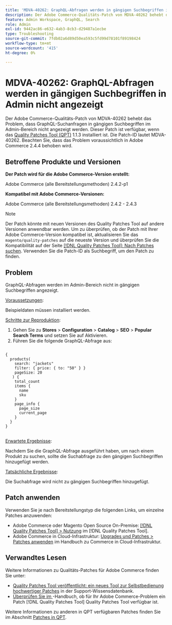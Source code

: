 ```yaml
---
title: 'MDVA-40262: GraphQL-Abfragen werden in gängigen Suchbegriffen in Admin nicht angezeigt'
description: Der Adobe Commerce-Qualitäts-Patch von MDVA-40262 behebt das Problem, dass GraphQL-Suchanfragen in gängigen Suchbegriffen im Admin-Bereich nicht angezeigt werden. Dieser Patch ist verfügbar, wenn das [Quality Patches Tool (QPT)](https://experienceleague.adobe.com/en/docs/commerce-operations/tools/quality-patches-tool/quality-patches-tool-to-self-serve-quality-patches) 1.1.3 installiert ist. Die Patch-ID lautet MDVA-40262. Beachten Sie, dass das Problem voraussichtlich in Adobe Commerce 2.4.4 behoben wird.
feature: Admin Workspace, GraphQL, Search
role: Admin
exl-id: 9442ac86-e632-4ab3-8cb3-d29487a1ecbe
type: Troubleshooting
source-git-commit: 7fdb02a6d89d50ea593c5fd99d78101f89198424
workflow-type: tm+mt
source-wordcount: '415'
ht-degree: 0%

---
```


# MDVA-40262: GraphQL-Abfragen werden in gängigen Suchbegriffen in Admin nicht angezeigt

Der Adobe Commerce-Qualitäts-Patch von MDVA-40262 behebt das Problem, dass GraphQL-Suchanfragen in gängigen Suchbegriffen im Admin-Bereich nicht angezeigt werden. Dieser Patch ist verfügbar, wenn das [Quality Patches Tool (QPT)](https://experienceleague.adobe.com/en/docs/commerce-operations/tools/quality-patches-tool/quality-patches-tool-to-self-serve-quality-patches) 1.1.3 installiert ist. Die Patch-ID lautet MDVA-40262. Beachten Sie, dass das Problem voraussichtlich in Adobe Commerce 2.4.4 behoben wird.

## Betroffene Produkte und Versionen

**Der Patch wird für die Adobe Commerce-Version erstellt:**

Adobe Commerce (alle Bereitstellungsmethoden) 2.4.2-p1

**Kompatibel mit Adobe Commerce-Versionen:**

Adobe Commerce (alle Bereitstellungsmethoden) 2.4.2 - 2.4.3

>[!NOTE]
>
>Der Patch könnte mit neuen Versionen des Quality Patches Tool auf andere Versionen anwendbar werden. Um zu überprüfen, ob der Patch mit Ihrer Adobe Commerce-Version kompatibel ist, aktualisieren Sie das `magento/quality-patches` auf die neueste Version und überprüfen Sie die Kompatibilität auf der Seite [[!DNL Quality Patches Tool]: Nach Patches suchen](https://experienceleague.adobe.com/en/docs/commerce-operations/tools/quality-patches-tool/quality-patches-tool-to-self-serve-quality-patches). Verwenden Sie die Patch-ID als Suchbegriff, um den Patch zu finden.

## Problem

GraphQL-Abfragen werden im Admin-Bereich nicht in gängigen Suchbegriffen angezeigt.

<u>Voraussetzungen</u>:

Beispieldaten müssen installiert werden.

<u>Schritte zur Reproduktion</u>:

1. Gehen Sie zu **Stores** > **Configuration** > **Catalog** > **SEO** > **Popular Search Terms** und setzen Sie auf Aktivieren.
1. Führen Sie die folgende GraphQL-Abfrage aus:

<pre>
<code class="language-graphql">
&lbrace;
  products(
    search: "jackets"
    filter: { price: { to: "50" } }
    pageSize: 20
   ) &lbrace;
    total_count
    items &lbrace;
      name
      sku
    &rbrace;
    page_info &lbrace;
      page_size
      current_page
    &rbrace;
  &rbrace;
&rbrace;
</code>
</pre>

<u>Erwartete Ergebnisse</u>:

Nachdem Sie die GraphQL-Abfrage ausgeführt haben, um nach einem Produkt zu suchen, sollte die Suchabfrage zu den gängigen Suchbegriffen hinzugefügt werden.

<u>Tatsächliche Ergebnisse</u>:

Die Suchabfrage wird nicht zu gängigen Suchbegriffen hinzugefügt.

## Patch anwenden

Verwenden Sie je nach Bereitstellungstyp die folgenden Links, um einzelne Patches anzuwenden:

* Adobe Commerce oder Magento Open Source On-Premise: [[!DNL Quality Patches Tool] > Nutzung](/help/tools/quality-patches-tool/usage.md) im [!DNL Quality Patches Tool].
* Adobe Commerce in Cloud-Infrastruktur: [Upgrades und Patches > Patches anwenden](https://experienceleague.adobe.com/docs/commerce-cloud-service/user-guide/develop/upgrade/apply-patches.html) im Handbuch zu Commerce in Cloud-Infrastruktur.

## Verwandtes Lesen

Weitere Informationen zu Qualitäts-Patches für Adobe Commerce finden Sie unter:

* [Quality Patches Tool veröffentlicht: ein neues Tool zur Selbstbedienung hochwertiger Patches](https://experienceleague.adobe.com/en/docs/commerce-operations/tools/quality-patches-tool/quality-patches-tool-to-self-serve-quality-patches) in der Support-Wissensdatenbank.
* [Überprüfen Sie im ](/help/tools/quality-patches-tool/patches-available-in-qpt/check-patch-for-magento-issue-with-magento-quality-patches.md)-Handbuch, ob für Ihr Adobe Commerce-Problem ein Patch [!DNL Quality Patches Tool] Quality Patches Tool verfügbar ist.

Weitere Informationen zu anderen in QPT verfügbaren Patches finden Sie im Abschnitt [Patches in QPT](https://experienceleague.adobe.com/tools/commerce-quality-patches/index.html).

